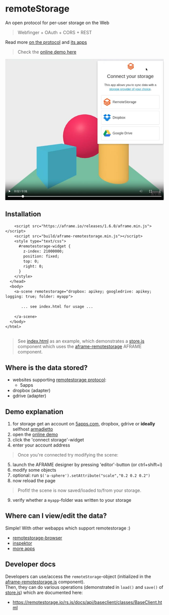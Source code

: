 # remoteStorage

An open protocol for per-user storage on the Web

> Webfinger + OAuth + CORS + REST

Read more [on the protocol](https://remotestorage.io/) and [its apps](https://remotestorage.io/apps.html#apps)

> Check the [online demo here](https://coderofsalvation.codeberg.page/aframe-remotestorage/)

[![](README.jpg)](README.mp4)

## Installation

```
    <script src="https://aframe.io/releases/1.6.0/aframe.min.js"></script>
    <script src="build/aframe-remotestorage.min.js"></script> 
    <style type="text/css">
      #remotestorage-widget {
        z-index: 21000000;
        position: fixed;
        top: 0;
        right: 0;
      }
    </style>
  </head>
  <body>
    <a-scene remotestorage="dropbox: apikey; googledrive: apikey; logging: true; folder: myapp">

       ... see index.html for usage ...

    </a-scene>
  </body>
</html>


```

> See [index.html](index.html) as an example, which demonstrates a [store.js](store.js) component which uses the [aframe-remotestorage](build/aframe-remotestorage.js) AFRAME component.

## Where is the data stored?

* websites supporting [remotestorage protocol](https://remotestorage.io):
  * 5apps
* dropbox (adapter)
* gdrive (adapter)


## Demo explanation 

1. for storage get an account on [5apps.com](5apps.com), dropbox, gdrive or **ideally** selfhost [armadietto](https://github.com/remotestorage/armadietto)
2. open the [online demo](https://coderofsalvation.codeberg.page/aframe-remotestorage/)
3. click the 'connect storage'-widget
4. enter your account address 

> Once you're connected try modifying the scene:

5. launch the AFRAME designer by pressing 'editor'-button (or ctrl+shift+i) 
6. modify some objects
7. optional: run `$('a-sphere').setAttribute("scale","0.2 0.2 0.2")`
8. now reload the page

> Profit! the scene is now saved/loaded to/from your storage.

9. verify whether a `myapp`-folder was written to your storage

## Where can I view/edit the data?

Simple! With other webapps which support remotestorage :)

* [remotestorage-browser](https://remotestorage-browser.5apps.com)
* [inspektor](https://inspektor.5apps.com/)
* [more apps](https://remotestorage.io/apps.html#apps)

## Developer docs

Developers can use/access the `remoteStorage`-object (initialized in the [aframe-remotestorage.js](index.js) component).<br>
Then, they can do various operations (demonstrated in `load()` and `save()` of [store.js](store.js)) which are documented here:

* https://remotestorage.io/rs.js/docs/api/baseclient/classes/BaseClient.html 
